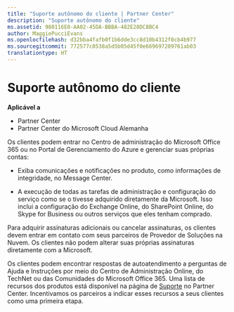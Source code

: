 ```yaml
---
title: "Suporte autônomo do cliente | Partner Center"
description: "Suporte autônomo do cliente"
ms.assetid: 980116E0-AA02-45DA-BBBA-482E28DC8BC4
author: MaggiePucciEvans
ms.openlocfilehash: d32bba4fafb0f1b6dde3cc8d10b4312f0cb4b977
ms.sourcegitcommit: 772577c0538a5d5b05d45f0e669697209761ab03
translationtype: HT
---
```

# <a name="customer-self-support"></a>Suporte autônomo do cliente

**Aplicável a**

-  Partner Center
-  Partner Center do Microsoft Cloud Alemanha

Os clientes podem entrar no Centro de administração do Microsoft Office 365 ou no Portal de Gerenciamento do Azure e gerenciar suas próprias contas:

-   Exiba comunicações e notificações no produto, como informações de integridade, no Message Center.

-   A execução de todas as tarefas de administração e configuração do serviço como se o tivesse adquirido diretamente da Microsoft. Isso inclui a configuração do Exchange Online, do SharePoint Online, do Skype for Business ou outros serviços que eles tenham comprado.

Para adquirir assinaturas adicionais ou cancelar assinaturas, os clientes devem entrar em contato com seus parceiros de Provedor de Soluções na Nuvem. Os clientes não podem alterar suas próprias assinaturas diretamente com a Microsoft.

Os clientes podem encontrar respostas de autoatendimento a perguntas de Ajuda e Instruções por meio do Centro de Administração Online, do TechNet ou das Comunidades do Microsoft Office 365. Uma lista de recursos dos produtos está disponível na página de [Suporte](https://partnercenter.microsoft.com/partner/support) no Partner Center. Incentivamos os parceiros a indicar esses recursos a seus clientes como uma primeira etapa.

 

 



